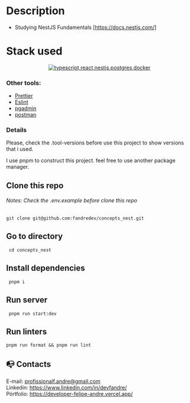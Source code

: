 # Description

- Studying NestJS Fundamentals [https://docs.nestjs.com/]

# Stack used

<p align="center">
  <a href="https://go-skill-icons.vercel.app/">
    <img src="https://go-skill-icons.vercel.app/api/icons?i=typescript,react,nestjs,postgres,docker" alt="typescript,react,nestjs,postgres,docker" />
  </a>
</p>

### Other tools:

- [Prettier](https://eslint.org/)
- [Eslint](https://prettier.io/)
- [pgadmin](https://www.pgadmin.org/download/)
- [postman](https://www.postman.com/)

### Details

Please, check the .tool-versions before use this project to show versions that i used.

I use pnpm to construct this project. feel free to use another package manager.

## Clone this repo

###### Notes: Check the .env.example before clone this repo

```
git clone git@github.com:fandredev/concepts_nest.git
```

## Go to directory

```
 cd concepts_nest
```

## Install dependencies

```
 pnpm i
```

## Run server

```
 pnpm run start:dev
```

## Run linters

```
pnpm run format && pnpm run lint
```

## :mailbox_with_no_mail: Contacts

E-mail: profissionalf.andre@gmail.com<br>
Linkedin: https://www.linkedin.com/in/devfandre/<br>
Pórtfolio: https://developer-felipe-andre.vercel.app/<br>
